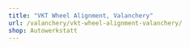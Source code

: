 ```yaml
---
title: "VKT Wheel Alignment, Valanchery"
url: /valanchery/vkt-wheel-alignment-valanchery/
shop: Autowerkstatt
---
```

